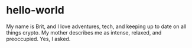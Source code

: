 # hello-world

My name is Brit, and I love adventures, tech, and keeping up to date on all things crypto. My mother describes me as intense, relaxed, and preoccupied. Yes, I asked.
